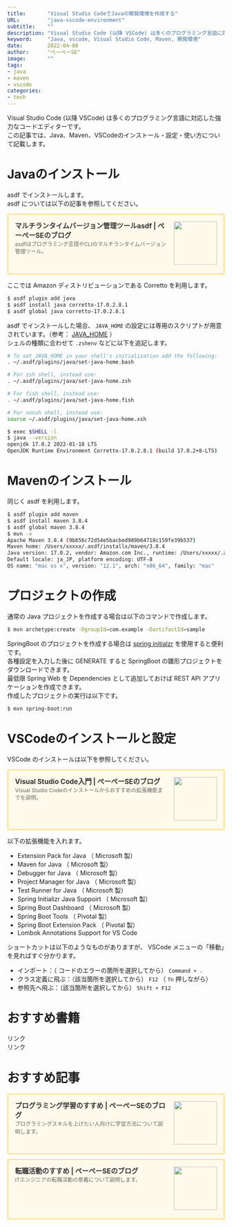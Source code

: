 ```yaml
---
title:       "Visual Studio CodeでJavaの開発環境を作成する"
URL:         "java-vscode-environment"
subtitle:    ""
description: "Visual Studio Code (以降 VSCode) は多くのプログラミング言語に対応した強力なコードエディターです。この記事では、Java、Maven、VSCodeのインストール・設定・使い方について記載します。"
keyword:     "Java, vscode, Visual Studio Code, Maven, 開発環境"
date:        2022-04-08
author:      "ぺーぺーSE"
image:       ""
tags:
- java
- maven
- vscode
categories:
- tech
---
```


Visual Studio Code (以降 VSCode) は多くのプログラミング言語に対応した強力なコードエディターです。  
この記事では、Java、Maven、VSCodeのインストール・設定・使い方について記載します。

<!--more-->

# Javaのインストール

asdf でインストールします。  
asdf については以下の記事を参照してください。

<div class="blogcardfu" style="width:auto;max-width:9999px;border:3px solid #FBE599;border-radius:3px;margin:10px 0;padding:15px;line-height:1.4;text-align:left;background:#FFFAEB;"><a href="https://blog.pepese.com/asdf-basics" target="_blank" style="display:block;text-decoration:none;"><span class="blogcardfu-image" style="float:right;width:100px;padding:0 0 0 10px;margin:0 0 5px 5px;"><img src="https://images.weserv.nl/?w=100&url=ssl:blog.pepese.com/img/yaruwo.gif" width="100" style="width:100%;height:auto;max-height:100px;min-width:0;border:0 none;margin:0;"></span><br style="display:none"><span class="blogcardfu-title" style="font-size:112.5%;font-weight:700;color:#333333;margin:0 0 5px 0;">マルチランタイムバージョン管理ツールasdf | ぺーぺーSEのブログ</span><br><span class="blogcardfu-content" style="font-size:87.5%;font-weight:400;color:#666666;">asdfはプログラミング言語やCLIのマルチランタイムバージョン管理ツール。</span><br><span style="clear:both;display:block;overflow:hidden;height:0;">&nbsp;</span></a></div>

ここでは Amazon ディストリビューションである Corretto を利用します。

```bash
$ asdf plugin add java
$ asdf install java corretto-17.0.2.8.1
$ asdf global java corretto-17.0.2.8.1
```

asdf でインストールした場合、 `JAVA_HOME` の設定には専用のスクリプトが用意されています。（参考： [JAVA_HOME](https://github.com/halcyon/asdf-java#java_home) ）  
シェルの種類に合わせて `.zshenv` などに以下を追記します。

```bash
# To set JAVA_HOME in your shell's initialization add the following:
. ~/.asdf/plugins/java/set-java-home.bash

# For zsh shell, instead use:
. ~/.asdf/plugins/java/set-java-home.zsh

# For fish shell, instead use:
. ~/.asdf/plugins/java/set-java-home.fish

# For xonsh shell, instead use:
source ~/.asdf/plugins/java/set-java-home.xsh
```

```bash
$ exec $SHELL -l
$ java --version
openjdk 17.0.2 2022-01-18 LTS
OpenJDK Runtime Environment Corretto-17.0.2.8.1 (build 17.0.2+8-LTS)
```

# Mavenのインストール

同じく asdf を利用します。

```bash
$ asdf plugin add maven
$ asdf install maven 3.8.4
$ asdf global maven 3.8.4
$ mvn -v
Apache Maven 3.8.4 (9b656c72d54e5bacbed989b64718c159fe39b537)
Maven home: /Users/xxxxx/.asdf/installs/maven/3.8.4
Java version: 17.0.2, vendor: Amazon.com Inc., runtime: /Users/xxxxx/.asdf/installs/java/corretto-17.0.2.8.1
Default locale: ja_JP, platform encoding: UTF-8
OS name: "mac os x", version: "12.1", arch: "x86_64", family: "mac"
```

# プロジェクトの作成

通常の Java プロジェクトを作成する場合は以下のコマンドで作成します。

```bash
$ mvn archetype:create -DgroupId=com.example -DartifactId=sample
```

SpringBoot のプロジェクトを作成する場合は [spring initialzr](https://start.spring.io/) を使用すると便利です。  
各種設定を入力した後に GENERATE すると SpringBoot の雛形プロジェクトをダウンロードできます。  
最低限 Spring Web を Dependencies として追加しておけば REST API アプリケーションを作成できます。  
作成したプロジェクトの実行は以下です。

```bash
$ mvn spring-boot:run
```

# VSCodeのインストールと設定

VSCode のインストールは以下を参照してください。

<div class="blogcardfu" style="width:auto;max-width:9999px;border:3px solid #FBE599;border-radius:3px;margin:10px 0;padding:15px;line-height:1.4;text-align:left;background:#FFFAEB;"><a href="https://blog.pepese.com/vscode-basics" target="_blank" style="display:block;text-decoration:none;"><span class="blogcardfu-image" style="float:right;width:100px;padding:0 0 0 10px;margin:0 0 5px 5px;"><img src="https://images.weserv.nl/?w=100&url=ssl:blog.pepese.com/img/yaruwo.gif" width="100" style="width:100%;height:auto;max-height:100px;min-width:0;border:0 none;margin:0;"></span><br style="display:none"><span class="blogcardfu-title" style="font-size:112.5%;font-weight:700;color:#333333;margin:0 0 5px 0;">Visual Studio Code入門 | ぺーぺーSEのブログ</span><br><span class="blogcardfu-content" style="font-size:87.5%;font-weight:400;color:#666666;">Visual Studio Codeのインストールからおすすめの拡張機能までを説明。</span><br><span style="clear:both;display:block;overflow:hidden;height:0;">&nbsp;</span></a></div>

以下の拡張機能を入れます。

- Extension Pack for Java （ Microsoft 製）
- Maven for Java （ Microsoft 製）
- Debugger for Java （ Microsoft 製）
- Project Manager for Java （ Microsoft 製）
- Test Runner for Java （ Microsoft 製）
- Spring Initializr Java Suppoirt （ Microsoft 製）
- Spring Boot Dashboard （ Microsoft 製）
- Spring Boot Tools （ Pivotal 製）
- Spring Boot Extension Pack （ Pivotal 製）
- Lombok Annotations Support for VS Code

ショートカットは以下のようなものがありますが、 VSCode メニューの「移動」を見ればすぐ分かります。

- インポート：（ コードのエラーの箇所を選択してから） `Command + .`
- クラス定義に飛ぶ：（該当箇所を選択してから） `F12` （ `fn` 押しながら）
- 参照先へ飛ぶ：（該当箇所を選択してから） `Shift + F12`

# おすすめ書籍

<!-- ad link - amazon/rakuten books - java -->
<!-- START MoshimoAffiliateEasyLink -->
<script type="text/javascript">
(function(b,c,f,g,a,d,e){b.MoshimoAffiliateObject=a;
b[a]=b[a]||function(){arguments.currentScript=c.currentScript
||c.scripts[c.scripts.length-2];(b[a].q=b[a].q||[]).push(arguments)};
c.getElementById(a)||(d=c.createElement(f),d.src=g,
d.id=a,e=c.getElementsByTagName("body")[0],e.appendChild(d))})
(window,document,"script","//dn.msmstatic.com/site/cardlink/bundle.js?20220329","msmaflink");
msmaflink({"n":"新わかりやすいJava オブジェクト指向徹底解説 第2版 [ 川場隆 ]","b":"","t":"","d":"https:\/\/thumbnail.image.rakuten.co.jp","c_p":"\/@0_mall\/book\/cabinet\/5007","p":["\/9784798065007_1_3.jpg","\/9784798065007_2.jpg"],"u":{"u":"https:\/\/item.rakuten.co.jp\/book\/16977843\/","t":"rakuten","r_v":""},"v":"2.1","b_l":[{"u_bc":"#ff9900","u_tx":"Amazonで見る","u_url":"https:\/\/amzn.to\/37mQD9Z","s_n":"custom_2","u_so":0,"a_id":0,"p_id":0,"pc_id":0,"pl_id":0,"id":2},{"u_bc":"#bf0000","u_tx":"楽天ブックスで見る","u_url":"https:\/\/a.r10.to\/hak9Ku","s_n":"custom_3","u_so":1,"a_id":0,"p_id":0,"pc_id":0,"pl_id":0,"id":3},{"id":1,"u_tx":"楽天市場で見る","u_bc":"#f76956","u_url":"https:\/\/item.rakuten.co.jp\/book\/16977843\/","a_id":3351919,"p_id":54,"pl_id":27059,"pc_id":54,"s_n":"rakuten","u_so":2}],"eid":"Hu62r","s":"s"});
</script>
<div id="msmaflink-Hu62r">リンク</div>
<!-- MoshimoAffiliateEasyLink END -->

<!-- ad link - amazon/rakuten books - vscode -->
<!-- START MoshimoAffiliateEasyLink -->
<script type="text/javascript">
(function(b,c,f,g,a,d,e){b.MoshimoAffiliateObject=a;
b[a]=b[a]||function(){arguments.currentScript=c.currentScript
||c.scripts[c.scripts.length-2];(b[a].q=b[a].q||[]).push(arguments)};
c.getElementById(a)||(d=c.createElement(f),d.src=g,
d.id=a,e=c.getElementsByTagName("body")[0],e.appendChild(d))})
(window,document,"script","//dn.msmstatic.com/site/cardlink/bundle.js?20220329","msmaflink");
msmaflink({"n":"Visual Studio Code完全入門 Webクリエイター\u0026エンジニアの作業がはかどる新世代エディターの操り方 [ リブロワークス ]","b":"","t":"","d":"https:\/\/thumbnail.image.rakuten.co.jp","c_p":"\/@0_mall\/book\/cabinet\/3457","p":["\/9784295013457_1_2.jpg","\/9784295013457_2.jpg","\/9784295013457_3.jpg"],"u":{"u":"https:\/\/item.rakuten.co.jp\/book\/17018592\/","t":"rakuten","r_v":""},"v":"2.1","b_l":[{"u_bc":"#fc9823","u_tx":"Amazonで見る","u_url":"https:\/\/amzn.to\/3x7jQ3u","s_n":"custom_3","u_so":0,"a_id":0,"p_id":0,"pc_id":0,"pl_id":0,"id":3},{"u_bc":"#bf0000","u_tx":"楽天ブックスで見る","u_url":"https:\/\/a.r10.to\/h54zvN","s_n":"custom_4","u_so":1,"a_id":0,"p_id":0,"pc_id":0,"pl_id":0,"id":4},{"id":1,"u_tx":"楽天市場で見る","u_bc":"#f76956","u_url":"https:\/\/item.rakuten.co.jp\/book\/17018592\/","a_id":3351919,"p_id":54,"pl_id":27059,"pc_id":54,"s_n":"rakuten","u_so":2}],"eid":"UC6Nd","s":"s"});
</script>
<div id="msmaflink-UC6Nd">リンク</div>
<!-- MoshimoAffiliateEasyLink END -->

# おすすめ記事

<!-- プログラミング学習のすすめ -->
<div class="blogcardfu" style="width:auto;max-width:9999px;border:3px solid #FBE599;border-radius:3px;margin:10px 0;padding:15px;line-height:1.4;text-align:left;background:#FFFAEB;"><a href="https://blog.pepese.com/article-programing-learning" target="_blank" style="display:block;text-decoration:none;"><span class="blogcardfu-image" style="float:right;width:100px;padding:0 0 0 10px;margin:0 0 5px 5px;"><img src="https://images.weserv.nl/?w=100&url=ssl:blog.pepese.com/img/yaruwo.gif" width="100" style="width:100%;height:auto;max-height:100px;min-width:0;border:0 none;margin:0;"></span><br style="display:none"><span class="blogcardfu-title" style="font-size:112.5%;font-weight:700;color:#333333;margin:0 0 5px 0;">プログラミング学習のすすめ | ぺーぺーSEのブログ</span><br><span class="blogcardfu-content" style="font-size:87.5%;font-weight:400;color:#666666;">プログラミングスキルを上げたい人向けに学習方法について説明します。</span><br><span style="clear:both;display:block;overflow:hidden;height:0;">&nbsp;</span></a></div>

<!-- 転職活動のすすめ -->
<div class="blogcardfu" style="width:auto;max-width:9999px;border:3px solid #FBE599;border-radius:3px;margin:10px 0;padding:15px;line-height:1.4;text-align:left;background:#FFFAEB;"><a href="https://blog.pepese.com/article-job-changing" target="_blank" style="display:block;text-decoration:none;"><span class="blogcardfu-image" style="float:right;width:100px;padding:0 0 0 10px;margin:0 0 5px 5px;"><img src="https://images.weserv.nl/?w=100&url=ssl:blog.pepese.com/img/yaruwo.gif" width="100" style="width:100%;height:auto;max-height:100px;min-width:0;border:0 none;margin:0;"></span><br style="display:none"><span class="blogcardfu-title" style="font-size:112.5%;font-weight:700;color:#333333;margin:0 0 5px 0;">転職活動のすすめ | ぺーぺーSEのブログ</span><br><span class="blogcardfu-content" style="font-size:87.5%;font-weight:400;color:#666666;">ITエンジニアの転職活動の意義について説明します。</span><br><span style="clear:both;display:block;overflow:hidden;height:0;">&nbsp;</span></a></div>